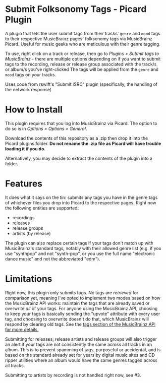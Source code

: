 # Submit Folksonomy Tags - Picard Plugin

A plugin that lets the user submit tags from their tracks' `genre` and `mood` tags to their respective MusicBrainz pages' folksonomy tags via MusicBrainz Picard. Useful for music geeks who are meticulous with their genre tagging.

To use, right click on a track or release, then go to _Plugins > Submit tags to MusicBrainz_ - there are multiple options depending on if you want to submit tags to the recording, release or release group associated with the track/s or album/s you've right-clicked  The tags will be applied from the `genre` and `mood` tags on your tracks.

Uses code from rswift's "Submit ISRC" plugin (specifically, the handling of the network response)

# How to Install
This plugin requires that you log into MusicBrainz via Picard. The option to do so is in _Options > Options > General_.

Download the contents of this repository as a .zip then drop it into the Picard plugins folder. **Do not rename the .zip file as Picard will have trouble loading it if you do.**

Alternatively, you may decide to extract the contents of the plugin into a folder.

# Features
It does what it says on the tin: submits any tags you have in the genre tags of whichever files you drop into Picard to the respective pages. Right now the following entities are supported:

- recordings
- releases
- release groups
- artists (by release)

The plugin can also replace certain tags if your tags don't match up with MusicBrainz's standard tags, notably with their allowed genre list (e.g. if you use "synthpop" and not "synth-pop", or you use the full name "electronic dance music" and not the abbreviated "edm").

# Limitations
Right now, this plugin only submits tags. No tags are _retrieved_ for comparison yet, meaning I've opted to implement two modes based on how the MusicBrainz API works: maintain the tags that are already saved or overwrite _all_ of your tags. For anyone using the MusicBrainz API, choosing to keep your tags is basically sending the "upvote" attribute with every user tag, and choosing to overwrite doesn't do that, which MusicBrainz will respond by clearing old tags. See the [tags section of the MusicBrainz API for more details.](https://musicbrainz.org/doc/MusicBrainz_API#tags)

Submitting for releases, release artists and release groups will also trigger an alert if your tags are not consistently the same across all tracks in an album. This is to prevent spamming of tags, purposeful or accidental, and is based on the standard already set for years by digital music sites and CD ripper utilities where an album would have the same genres tagged across all tracks.

Submitting to artists by recording is not handled right now, see #3.